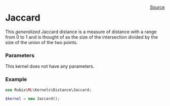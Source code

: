 <span style="float:right;"><a href="https://github.com/RubixML/RubixML/blob/master/src/Kernels/Distance/Jaccard.php">Source</a></span>

# Jaccard
This *generalized* Jaccard distance is a measure of distance with a range from 0 to 1 and is thought of as the size of the intersection divided by the size of the union of the two points.

### Parameters
This kernel does not have any parameters.

### Example
```php
use Rubix\ML\Kernels\Distance\Jaccard;

$kernel = new Jaccard();
```